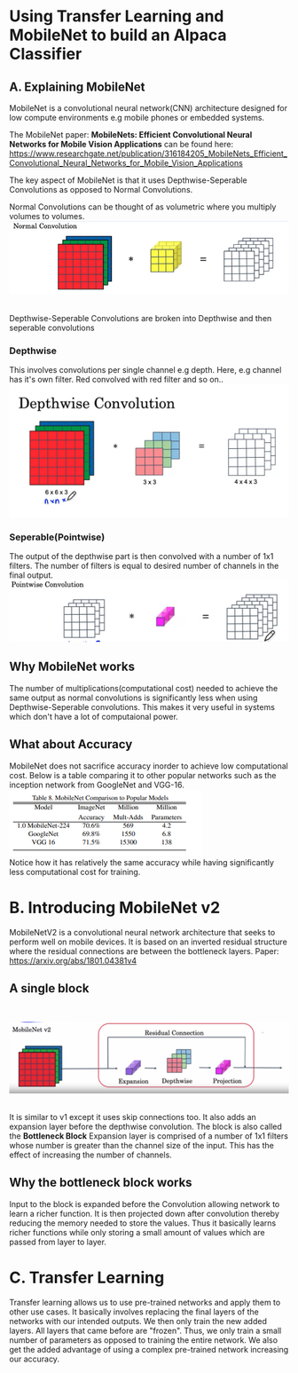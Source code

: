 # Using Transfer Learning and MobileNet to build an Alpaca Classifier

## A. Explaining MobileNet

MobileNet is a convolutional neural network(CNN) architecture designed for low compute environments
e.g mobile phones or embedded systems.

The MobileNet paper: <b>MobileNets: Efficient Convolutional Neural Networks for Mobile Vision Applications</b> can be found here: https://www.researchgate.net/publication/316184205_MobileNets_Efficient_Convolutional_Neural_Networks_for_Mobile_Vision_Applications

The key aspect of MobileNet is that it uses Depthwise-Seperable Convolutions as opposed to Normal Convolutions.

Normal Convolutions can be thought of as volumetric where you multiply volumes to volumes.
![Normal Convolution](images/Normal_Convolution.PNG)

<br>
Depthwise-Seperable Convolutions are broken into Depthwise and then seperable convolutions

### Depthwise
This involves convolutions per single channel e.g depth.
Here, e.g channel has it's own filter. Red convolved with red filter and so on..
![Depthwise Convolution](images/Depthwise.PNG)

### Seperable(Pointwise)
The output of the depthwise part is then convolved with a number of 1x1 filters. The number of filters 
is equal to desired number of channels in the final output.
![Seperable Convolution](images/Pointwise_Convolution.PNG)

## Why MobileNet works

The number of multiplications(computational cost) needed to achieve the same output as normal convolutions is significantly less when using Depthwise-Seperable convolutions.
This makes it very useful in systems which don't have a lot of computaional power.

## What about Accuracy

MobileNet does not sacrifice accuracy inorder to achieve low computational cost. Below is a table comparing
it to other popular networks such as the inception network from GoogleNet and VGG-16.
<br>
![Comparison](images/MobileNet_Comparison.PNG)
<br>
Notice how it has relatively the same accuracy while having significantly less computational cost for training.


# B. Introducing MobileNet v2

MobileNetV2 is a convolutional neural network architecture that seeks to perform well on mobile devices. It is based on an inverted residual structure where the residual connections are between the bottleneck layers.
Paper: https://arxiv.org/abs/1801.04381v4

## A single block
<br>

![MobileNet v2](images/MobileNetv2.PNG)

<br>
It is similar to v1 except it uses skip connections too. It also adds an expansion layer before the depthwise
convolution.
The block is also called the <b>Bottleneck Block</b>
Expansion layer is comprised of a number of 1x1 filters whose number is greater than the channel size of the input.
This has the effect of increasing the number of channels.

## Why the bottleneck block works
Input to the block is expanded before the Convolution allowing network to learn a richer function. It is 
then projected down after convolution thereby reducing the memory needed to store the values. 
Thus it basically learns richer functions while only storing a small amount of values which are passed from layer to layer.


# C. Transfer Learning
Transfer learning allows us to use pre-trained networks and apply them to other use cases.
It basically involves replacing the final layers of the networks with our intended outputs. We then only train 
the new added layers.
All layers that came before are "frozen". 
Thus, we only train a small number of parameters as opposed to training the entire network.
We also get the added advantage of using a complex pre-trained network increasing our accuracy.

